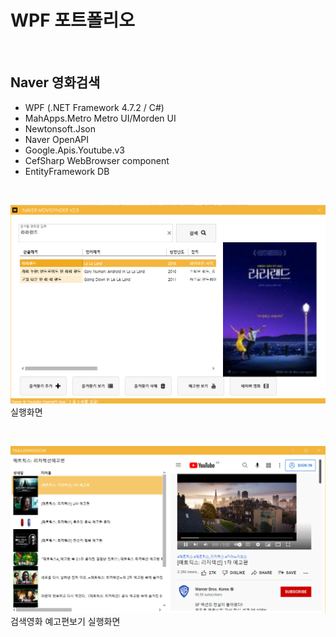 # WPF 포트폴리오

<br/>

## Naver 영화검색
- WPF (.NET Framework 4.7.2 / C#)
 - MahApps.Metro Metro UI/Morden UI
 - Newtonsoft.Json
 - Naver OpenAPI
 - Google.Apis.Youtube.v3
 - CefSharp WebBrowser component
 - EntityFramework DB

<br/>

 ![NaverMovieFinder](https://github.com/Core33DC/StudyWpf1/blob/main/capture/LaLaLand.png?raw=true)
 실행화면

<br/>

 ![YoutubePlay](https://github.com/Core33DC/StudyWpf1/blob/main/capture/trailer.png?raw=true)
 검색영화 예고편보기 실행화면

